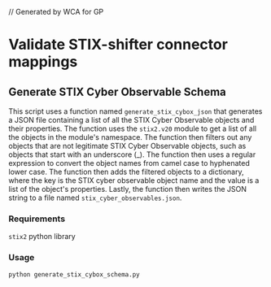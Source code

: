 // Generated by WCA for GP

# Validate STIX-shifter connector mappings

## Generate STIX Cyber Observable Schema

This script uses a function named `generate_stix_cybox_json` that generates a JSON file containing a list of all the STIX Cyber Observable objects and their properties. The function uses the `stix2.v20` module to get a list of all the objects in the module's namespace. The function then filters out any objects that are not legitimate STIX Cyber Observable objects, such as objects that start with an underscore (_). The function then uses a regular expression to convert the object names from camel case to hyphenated lower case. The function then adds the filtered objects to a dictionary, where the key is the STIX cyber observable object name and the value is a list of the object's properties. Lastly, the function then writes the JSON string to a file named `stix_cyber_observables.json`.

### Requirements

`stix2` python library

### Usage

`python generate_stix_cybox_schema.py`
